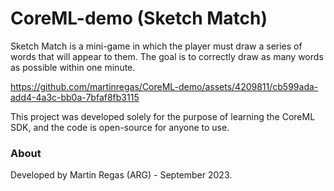 # CoreML-demo (Sketch Match)

Sketch Match is a mini-game in which the player must draw a series of words that will appear to them. The goal is to correctly draw as many words as possible within one minute.

https://github.com/martinregas/CoreML-demo/assets/4209811/cb599ada-add4-4a3c-bb0a-7bfaf8fb3115

This project was developed solely for the purpose of learning the CoreML SDK, and the code is open-source for anyone to use.

### About
Developed by Martin Regas (ARG) - September 2023.
